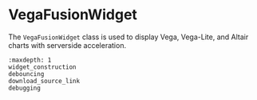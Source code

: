 # VegaFusionWidget
The `VegaFusionWidget` class is used to display Vega, Vega-Lite, and Altair charts with serverside acceleration.

```{toctree}
:maxdepth: 1
widget_construction
debouncing
download_source_link
debugging
```
